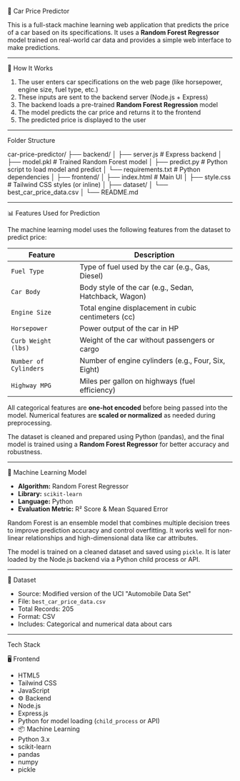 🚗 Car Price Predictor

This is a full-stack machine learning web application that predicts the price of a car based on its specifications. It uses a **Random Forest Regressor** model trained on real-world car data and provides a simple web interface to make predictions.

---

🧠 How It Works

1. The user enters car specifications on the web page (like horsepower, engine size, fuel type, etc.)
2. These inputs are sent to the backend server (Node.js + Express)
3. The backend loads a pre-trained **Random Forest Regression** model
4. The model predicts the car price and returns it to the frontend
5. The predicted price is displayed to the user

----

Folder Structure

car-price-predictor/
├── backend/
│ ├── server.js # Express backend
│ ├── model.pkl # Trained Random Forest model
│ ├── predict.py # Python script to load model and predict
│ └── requirements.txt # Python dependencies
│
├── frontend/
│ ├── index.html # Main UI
│ ├── style.css # Tailwind CSS styles (or inline)
│
├── dataset/
│ └── best_car_price_data.csv
│
└── README.md

----

📊 Features Used for Prediction

The machine learning model uses the following features from the dataset to predict price:

| Feature              | Description |
|----------------------|-------------|
| `Fuel Type`          | Type of fuel used by the car (e.g., Gas, Diesel) |
| `Car Body`           | Body style of the car (e.g., Sedan, Hatchback, Wagon) |
| `Engine Size`        | Total engine displacement in cubic centimeters (cc) |
| `Horsepower`         | Power output of the car in HP |
| `Curb Weight (lbs)`  | Weight of the car without passengers or cargo |
| `Number of Cylinders`| Number of engine cylinders (e.g., Four, Six, Eight) |
| `Highway MPG`        | Miles per gallon on highways (fuel efficiency) |

All categorical features are **one-hot encoded** before being passed into the model. Numerical features are **scaled or normalized** as needed during preprocessing.

The dataset is cleaned and prepared using Python (pandas), and the final model is trained using a **Random Forest Regressor** for better accuracy and robustness.

---

 🤖 Machine Learning Model

- **Algorithm:** Random Forest Regressor  
- **Library:** `scikit-learn`  
- **Language:** Python  
- **Evaluation Metric:** R² Score & Mean Squared Error

Random Forest is an ensemble model that combines multiple decision trees to improve prediction accuracy and control overfitting. It works well for non-linear relationships and high-dimensional data like car attributes.

The model is trained on a cleaned dataset and saved using `pickle`. It is later loaded by the Node.js backend via a Python child process or API.

---

🧾 Dataset

- Source: Modified version of the UCI "Automobile Data Set"
- File: `best_car_price_data.csv`
- Total Records: 205
- Format: CSV
- Includes: Categorical and numerical data about cars

---
 
  Tech Stack

 🖥️ Frontend
- HTML5
- Tailwind CSS
- JavaScript 
- ⚙️ Backend
- Node.js
- Express.js
- Python for model loading (`child_process` or API)
- 📦 Machine Learning
- Python 3.x
- scikit-learn
- pandas
- numpy
- pickle

